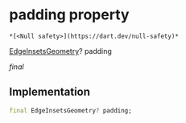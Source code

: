 


# padding property




    *[<Null safety>](https://dart.dev/null-safety)*


[EdgeInsetsGeometry](https://api.flutter.dev/flutter/painting/EdgeInsetsGeometry-class.html)? padding
  
_final_






## Implementation

```dart
final EdgeInsetsGeometry? padding;


```







